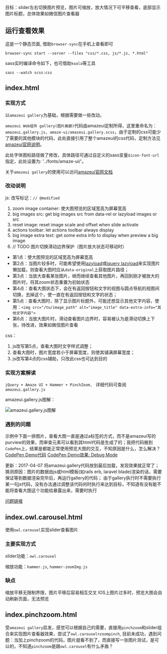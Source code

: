 
目标：slider左右切换图片预览，图片可缩放，放大情况下可平移查看，底部显示图片标题，总体效果如微信图片查看器

## 运行查看效果 ##
这是一个静态页面, 借助```browser-sync```在手机上查看即可

```
browser-sync start --server --files "css/*.css, js/*.js, *.html"
```

sass实时编译命令如下，也可借助```koala```等工具
```
sass --watch scss:css

```

## index.html ##

### 实现方式 ###

以```amazeui gallery```为基础，根据需要做一些改动。

```amazeui Web组件 gallery(图片画廊)```代码由amazeui定制所得，这里重命名为：```amazeui.gallery.js, amaze-ui/amazeui.gallery.scss```，由于定制的css可能少了需要的其他模块的代码，此处直接引用了整个amazeui的css代码，定制方法见[amazeui官网说明](http://amazeui.org/customize)。

此处字体图标路径做了修改，具体路径可通过自定义的sass变量```$icon-font-url```指定，此处设置为: '../fonts/amaze-ui/'。

关于```amazeui gallery```的使用可以访问[amazeui官网文档](http://amazeui.org/widgets/gallery)

### 改动说明 ###

js: 改写标记：```// @modified ```
  1. zoom image container: 使大图预览的区域宽高为屏幕宽高
  2. big images src: get big images src from data-rel or lazyload images or src
  3. reset image: reset image scale and offset when slide activate
  4. actions toolbar: let actions toolbar always display
  5. big image extra text: get some extra info to display when preview a big image
  6. // TODO 图片切换滑动边界保护（图片放大状态可移动时）

  - 第1点：使大图预览的区域宽高为屏幕宽高
  - 第2点：当图片较多时，可能希望使用[lazyload](https://github.com/verlok/lazyload)或[jquery lazyload](https://github.com/tuupola/jquery_lazyload)来实现图片懒加载，则查看大图时应从```data-original```上获取图片路径；
  - 第3点：当放大查看某张图片，继而继续查看其他图片，再回到刚才被放大的图片时，将其zoom状态重置为初始状态
  - 第4点：查看大图状态下，会在有返回按钮和文字的视图与圆点导航的视图间切换，去掉这个，使一直在有返回按钮和文字的状态；
  - 第5点：查看大图时，除了显示图片标题外，可能还想显示其他文字内容，使用：```<img src="/to/image_path" alt="image_title" data-extra-info="其他文字内容">```
  - 第6点：当放大图片时，滑动查看图片边界时，容易被认为是滑动切换上下张，待改进，效果如微信图片查看

css：
  1. js改写第5点，查看大图时文字样式调整；
  2. 查看大图时，图片宽度若小于屏幕宽度，则使其铺满屏幕宽度；
  3. js改写第4点的css辅助，只改此css也可达到目的


### 实现方案解读 ###

```jQuery + Amaze UI + Hammer + PinchZoom, ``` 详细代码可查阅 ```amazeui.gallery.js```

amazeui.gallery.js图解：

![amazeui.gallery.js图解](/images/amazeui.gallery.js-map.png)


### 遇到的问题 ###

示例中下面一排图片，查看大图一直是通过a标签的方式，而不是amazeui写的purview的效果，而审查元素可以看到其html代码是生成了的；我把代码搬到```CodePen```上，结果是都能正常使用预览大图的交互，不知原因是什么，怎么解决？
[CodePen Demo代码](https://codepen.io/gracelee/pen/yMWavv)
[CodePen Demo效果: Debug Mode](http://s.codepen.io/gracelee/debug/yMWavv/dXAqBbdeZzbk)

更新：2017-04-07
将amazeui.gallery代码放到最后加载，发现效果就正常了；
猜测原因：图片的数据由js或html模板(如rails erb, laravel blade)渲染的话，需要保证等到数据渲染完毕后，再运行gallery的代码；
由于gallery执行时不需要执行某一句js代码，没有办法通过调整该代码何时执行来达到目标，不知道有没有能不能将查看大图这个功能给暴露出来，需要时执行

[问题链接](https://github.com/amazeui/amazeui/issues/958)



## index.owl.carousel.html ##

使用```owl.carousel```实现slider查看图片

### 主要实现方式 ###

slider功能：```owl.carousel```

缩放功能：```hammer.js```, ```hammer-zoomImg.js```


### 缺点 ###
缩放平移无限制界限，图片平移后容易相互交叉
IOS上图片过多时，预览大图会自动刷新页面，无法预览



## index.pinchzoom.html ##

受```amazeui gallery```启发，感觉可以根据自己的需要，直接用```pinchzoom```和slider组合来实现图片查看器效果，尝试了```owl.carousel+zoompinch```, 目前未成功，遇到问题：当加上pinchzoom的代码，图片就看不到了，而直接写一张图片测试，是可以的，不知道```pinchzoom```是跟```owl.carousel```有什么矛盾？

